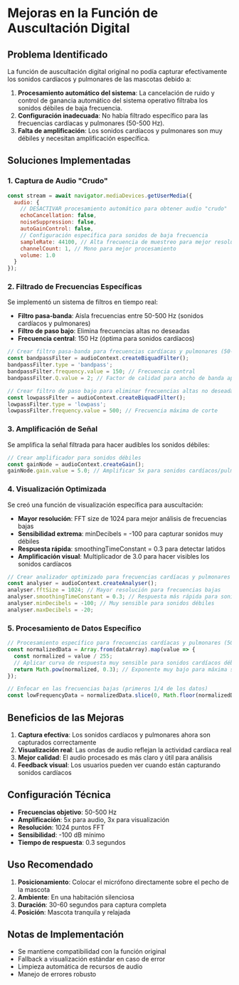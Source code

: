 # Mejoras en la Función de Auscultación Digital

## Problema Identificado

La función de auscultación digital original no podía capturar efectivamente los sonidos cardíacos y pulmonares de las mascotas debido a:

1. **Procesamiento automático del sistema**: La cancelación de ruido y control de ganancia automático del sistema operativo filtraba los sonidos débiles de baja frecuencia.
2. **Configuración inadecuada**: No había filtrado específico para las frecuencias cardíacas y pulmonares (50-500 Hz).
3. **Falta de amplificación**: Los sonidos cardíacos y pulmonares son muy débiles y necesitan amplificación específica.

## Soluciones Implementadas

### 1. Captura de Audio "Crudo"

```javascript
const stream = await navigator.mediaDevices.getUserMedia({ 
  audio: { 
    // DESACTIVAR procesamiento automático para obtener audio "crudo"
    echoCancellation: false,
    noiseSuppression: false,
    autoGainControl: false,
    // Configuración específica para sonidos de baja frecuencia
    sampleRate: 44100, // Alta frecuencia de muestreo para mejor resolución
    channelCount: 1, // Mono para mejor procesamiento
    volume: 1.0
  } 
});
```

### 2. Filtrado de Frecuencias Específicas

Se implementó un sistema de filtros en tiempo real:

- **Filtro pasa-banda**: Aísla frecuencias entre 50-500 Hz (sonidos cardíacos y pulmonares)
- **Filtro de paso bajo**: Elimina frecuencias altas no deseadas
- **Frecuencia central**: 150 Hz (óptima para sonidos cardíacos)

```javascript
// Crear filtro pasa-banda para frecuencias cardíacas y pulmonares (50-500 Hz)
const bandpassFilter = audioContext.createBiquadFilter();
bandpassFilter.type = 'bandpass';
bandpassFilter.frequency.value = 150; // Frecuencia central
bandpassFilter.Q.value = 2; // Factor de calidad para ancho de banda apropiado

// Crear filtro de paso bajo para eliminar frecuencias altas no deseadas
const lowpassFilter = audioContext.createBiquadFilter();
lowpassFilter.type = 'lowpass';
lowpassFilter.frequency.value = 500; // Frecuencia máxima de corte
```

### 3. Amplificación de Señal

Se amplifica la señal filtrada para hacer audibles los sonidos débiles:

```javascript
// Crear amplificador para sonidos débiles
const gainNode = audioContext.createGain();
gainNode.gain.value = 5.0; // Amplificar 5x para sonidos cardíacos/pulmonares
```

### 4. Visualización Optimizada

Se creó una función de visualización específica para auscultación:

- **Mayor resolución**: FFT size de 1024 para mejor análisis de frecuencias bajas
- **Sensibilidad extrema**: minDecibels = -100 para capturar sonidos muy débiles
- **Respuesta rápida**: smoothingTimeConstant = 0.3 para detectar latidos
- **Amplificación visual**: Multiplicador de 3.0 para hacer visibles los sonidos cardíacos

```javascript
// Crear analizador optimizado para frecuencias cardíacas y pulmonares
const analyser = audioContext.createAnalyser();
analyser.fftSize = 1024; // Mayor resolución para frecuencias bajas
analyser.smoothingTimeConstant = 0.3; // Respuesta más rápida para sonidos cardíacos
analyser.minDecibels = -100; // Muy sensible para sonidos débiles
analyser.maxDecibels = -20;
```

### 5. Procesamiento de Datos Específico

```javascript
// Procesamiento específico para frecuencias cardíacas y pulmonares (50-500 Hz)
const normalizedData = Array.from(dataArray).map(value => {
  const normalized = value / 255;
  // Aplicar curva de respuesta muy sensible para sonidos cardíacos débiles
  return Math.pow(normalized, 0.3); // Exponente muy bajo para máxima sensibilidad
});

// Enfocar en las frecuencias bajas (primeros 1/4 de los datos)
const lowFrequencyData = normalizedData.slice(0, Math.floor(normalizedData.length / 4));
```

## Beneficios de las Mejoras

1. **Captura efectiva**: Los sonidos cardíacos y pulmonares ahora son capturados correctamente
2. **Visualización real**: Las ondas de audio reflejan la actividad cardíaca real
3. **Mejor calidad**: El audio procesado es más claro y útil para análisis
4. **Feedback visual**: Los usuarios pueden ver cuando están capturando sonidos cardíacos

## Configuración Técnica

- **Frecuencias objetivo**: 50-500 Hz
- **Amplificación**: 5x para audio, 3x para visualización
- **Resolución**: 1024 puntos FFT
- **Sensibilidad**: -100 dB mínimo
- **Tiempo de respuesta**: 0.3 segundos

## Uso Recomendado

1. **Posicionamiento**: Colocar el micrófono directamente sobre el pecho de la mascota
2. **Ambiente**: En una habitación silenciosa
3. **Duración**: 30-60 segundos para captura completa
4. **Posición**: Mascota tranquila y relajada

## Notas de Implementación

- Se mantiene compatibilidad con la función original
- Fallback a visualización estándar en caso de error
- Limpieza automática de recursos de audio
- Manejo de errores robusto 